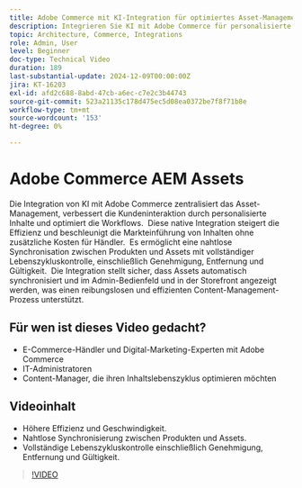 ```yaml
---
title: Adobe Commerce mit KI-Integration für optimiertes Asset-Management verbessern
description: Integrieren Sie KI mit Adobe Commerce für personalisierte Inhalte, optimierte Workflows und vollständige Kontrolle des Asset-Lebenszyklus.
topic: Architecture, Commerce, Integrations
role: Admin, User
level: Beginner
doc-type: Technical Video
duration: 189
last-substantial-update: 2024-12-09T00:00:00Z
jira: KT-16203
exl-id: afd2c688-8abd-47cb-a6ec-c7e2c3b44743
source-git-commit: 523a21135c178d475ec5d08ea0372be7f8f71b8e
workflow-type: tm+mt
source-wordcount: '153'
ht-degree: 0%

---
```


# Adobe Commerce AEM Assets

Die Integration von KI mit Adobe Commerce zentralisiert das Asset-Management, verbessert die Kundeninteraktion durch personalisierte Inhalte und optimiert die Workflows. &#x200B; Diese native Integration steigert die Effizienz und beschleunigt die Markteinführung von Inhalten ohne zusätzliche Kosten für Händler. &#x200B; Es ermöglicht eine nahtlose Synchronisation zwischen Produkten und Assets mit vollständiger Lebenszykluskontrolle, einschließlich Genehmigung, Entfernung und Gültigkeit. &#x200B; Die Integration stellt sicher, dass Assets automatisch synchronisiert und im Admin-Bedienfeld und in der Storefront angezeigt werden, was einen reibungslosen und effizienten Content-Management-Prozess unterstützt. &#x200B;

## Für wen ist dieses Video gedacht?

- E-Commerce-Händler und Digital-Marketing-Experten mit Adobe Commerce
- IT-Administratoren
- Content-Manager, die ihren Inhaltslebenszyklus optimieren möchten

## Videoinhalt

- Höhere Effizienz und Geschwindigkeit.
- Nahtlose Synchronisierung zwischen Produkten und Assets.
- Vollständige Lebenszykluskontrolle einschließlich Genehmigung, Entfernung und Gültigkeit.

>[!VIDEO](https://video.tv.adobe.com/v/3434076?learn=on)

